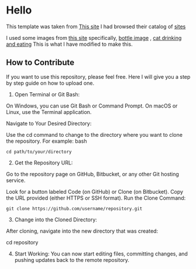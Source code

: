 # Hello

This template was taken from [This site](https://play.teleporthq.io/projects/creative-agency-page-ee2nbg/editor/687b77c3-cc11-499e-8c2e-32216e1beed0)
I had browsed their catalog of [sites](https://play.teleporthq.io)

I used some images from [this site](https://www.freepik.com)
specifically, [bottle image](https://www.freepik.com/premium-photo/bottle-with-cola-white-background_15762923.htm#fromView=search&page=1&position=25&uuid=206ff270-5123-4597-b3cf-3186f6d2a513) , [cat drinking and eating](https://www.freepik.com/free-vector/healthy-food-stickers-collection-with-tomomi-cat_41165336.htm#fromView=search&page=1&position=16&uuid=03d778ad-6863-4cc1-b233-2e48fea3b9af)
This is what I have modified to make this.

## How to Contribute

If you want to use this repository, please feel free. Here I will give you a step by step guide on how to upload one.

1. Open Terminal or Git Bash:

On Windows, you can use Git Bash or Command Prompt. On macOS or Linux, use the Terminal application.

Navigate to Your Desired Directory:

Use the cd command to change to the directory where you want to clone the repository. For example:
bash

```
cd path/to/your/directory
```

2. Get the Repository URL:

Go to the repository page on GitHub, Bitbucket, or any other Git hosting service.

Look for a button labeled Code (on GitHub) or Clone (on Bitbucket). Copy the URL provided (either HTTPS or SSH format).
Run the Clone Command:

```
git clone https://github.com/username/repository.git
```

3. Change into the Cloned Directory:

After cloning, navigate into the new directory that was created:

cd repository

4. Start Working:
   You can now start editing files, committing changes, and pushing updates back to the remote repository.
